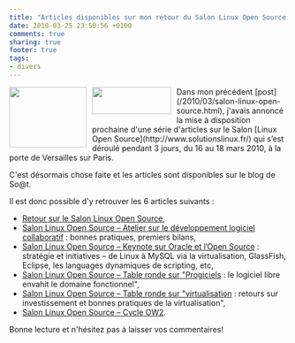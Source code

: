 ```yaml
---
title: "Articles disponibles sur mon retour du Salon Linux Open Source 2010"
date: 2010-03-25 23:50:56 +0100
comments: true
sharing: true
footer: true
tags: 
- divers
---
```

<img style="float: left; margin: 0pt 10px 10px 0pt; cursor: pointer; width: 140px; height: 109px;" src="http://1.bp.blogspot.com/_XLL8sJPQ97g/S6vbrDSb_DI/AAAAAAAAAJY/uykch0YNZec/s200/logoSalonLinux.gif" alt="" id="BLOGGER_PHOTO_ID_5452693306525613106" border="0" />
<img style="float: left; margin: 0pt 10px 10px 0pt; cursor: pointer; width: 143px; height: 49px;" src="http://2.bp.blogspot.com/_XLL8sJPQ97g/S6vbdHDI9zI/AAAAAAAAAJQ/r-9O-dQcr9E/s200/ow2.png" alt="" id="BLOGGER_PHOTO_ID_5452693067017025330" border="0" />
Dans mon précédent [post](/2010/03/salon-linux-open-source.html), j'avais annoncé la mise à disposition prochaine d'une série d'articles sur le Salon [Linux Open Source](http://www.solutionslinux.fr/) qui s’est déroulé pendant 3 jours, du 16 au 18 mars 2010, à la porte de Versailles sur Paris.

C'est désormais chose faite et les articles sont disponibles sur le blog de So@t.

Il est donc possible d'y retrouver les 6 articles suivants :

* [Retour sur le Salon Linux Open Source](http://blog.soat.fr/2010/03/retour-sur-le-salon-linux-open-source/),
* [Salon Linux Open Source – Atelier sur le développement logiciel collaboratif](http://blog.soat.fr/2010/03/salon-linux-open-source-atelier-sur-le-developpement-logiciel-collaboratif-bonnes-pratiques-premiers-bilans/) : bonnes pratiques, premiers bilans,
* [Salon Linux Open Source – Keynote sur Oracle et l’Open Source](http://blog.soat.fr/2010/03/salon-linux-open-source-keynote-sur-oracle-et-lopen-source-strategie-et-initiatives-de-linux-a-mysql-via-la-virtualisation-glassfish-eclipse-les-languages-dynamiques-de-scripting-etc/) : stratégie et initiatives – de Linux à MySQL via la virtualisation, GlassFish, Eclipse, les languages dynamiques de scripting, etc,
* [Salon Linux Open Source – Table ronde sur "Progiciels](http://blog.soat.fr/2010/03/salon-linux-open-source-table-ronde-sur-progiciels-le-logiciel-libre-envahit-le-domaine-fonctionnel/) : le logiciel libre envahit le domaine fonctionnel",
* [Salon Linux Open Source – Table ronde sur "virtualisation](http://blog.soat.fr/2010/03/salon-linux-open-source-table-ronde-sur-virtualisation-retours-sur-investissement-et-bonnes-pratiques-de-la-virtualisation/) : retours sur investissement et bonnes pratiques de la virtualisation",
* [Salon Linux Open Source – Cycle OW2](http://blog.soat.fr/2010/03/salon-linux-open-source-cycle-ow2/).

Bonne lecture et n'hésitez pas à laisser vos commentaires!